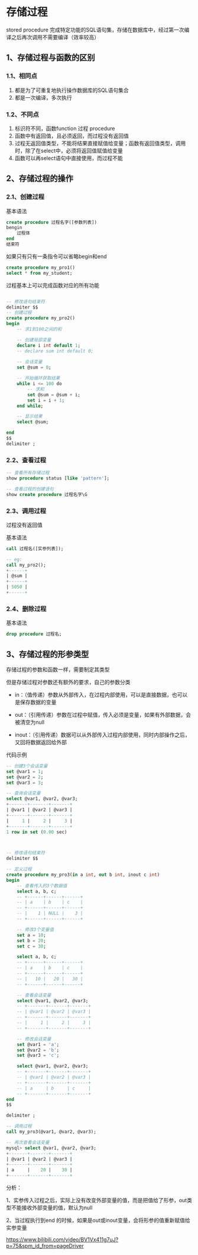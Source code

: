 # 存储过程

stored procedure 完成特定功能的SQL语句集，存储在数据库中，经过第一次编译之后再次调用不需要编译（效率较高）

## 1、存储过程与函数的区别

### 1.1、相同点

1. 都是为了可重复地执行操作数据库的SQL语句集合
2. 都是一次编译，多次执行

### 1.2、不同点

1. 标识符不同，函数function 过程 procedure
2. 函数中有返回值，且必须返回，而过程没有返回值
3. 过程无返回值类型，不能将结果直接赋值给变量；函数有返回值类型，调用时，除了在select中，必须将返回值赋值给变量
4. 函数可以再select语句中直接使用，而过程不能


## 2、存储过程的操作

### 2.1、创建过程

基本语法

```sql
create procedure 过程名字([参数列表])
bengin
    过程体
end
结束符
```

如果只有只有一条指令可以省略begin和end

```sql
create procedure my_pro1()
select * from my_student;
```

过程基本上可以完成函数对应的所有功能

```sql

-- 修改语句结束符
delimiter $$
-- 创建过程
create procedure my_pro2()
begin
    -- 求1到100之间的和

    -- 创建局部变量
    declare i int default 1;
    -- declare sum int default 0;
    
    -- 会话变量
    set @sum = 0;

    -- 开始循环获取结果
    while i <= 100 do
        -- 求和
        set @sum = @sum + i;
        set i = i + 1;
    end while;

    -- 显示结果
    select @sum;

end
$$
delimiter ;
```

### 2.2、查看过程

```sql
-- 查看所有存储过程
show procedure status [like 'pattern'];

-- 查看过程的创建语句
show create procedure 过程名字\G
```

### 2.3、调用过程

过程没有返回值

基本语法

```sql
call 过程名([实参列表]);

-- eg:
call my_pro2();
+------+
| @sum |
+------+
| 5050 |
+------+
```


### 2.4、删除过程

基本语法

```sql
drop procedure 过程名;
```

## 3、存储过程的形参类型

存储过程的参数和函数一样，需要制定其类型

但是存储过程对参数还有额外的要求，自己的参数分类

- in：（值传递）参数从外部传入，在过程内部使用，可以是直接数据，也可以是保存数据的变量

- out：（引用传递）参数在过程中赋值，传入必须是变量，如果有外部数据，会被清空为null

- inout：（引用传递）数据可以从外部传入过程内部使用，同时内部操作之后，又回将数据返回给外部

代码示例

```sql
-- 创建3个会话变量
set @var1 = 1;
set @var2 = 2;
set @var3 = 3;

-- 查询会话变量
select @var1, @var2, @var3;
+-------+-------+-------+
| @var1 | @var2 | @var3 |
+-------+-------+-------+
|     1 |     2 |     3 |
+-------+-------+-------+
1 row in set (0.00 sec)



-- 修改语句结束符
delimiter $$

-- 定义过程
create procedure my_pro3(in a int, out b int, inout c int)
begin
    -- 查看传入的3个数据值
    select a, b, c;
    -- +------+------+------+
    -- | a    | b    | c    |
    -- +------+------+------+
    -- |    1 | NULL |    3 |
    -- +------+------+------+

    -- 修改3个变量值
    set a = 10;
    set b = 20;
    set c = 30;

    select a, b, c;
    -- +------+------+------+
    -- | a    | b    | c    |
    -- +------+------+------+
    -- |   10 |   20 |   30 |
    -- +------+------+------+

    -- 查看会话变量
    select @var1, @var2, @var3;
    -- +-------+-------+-------+
    -- | @var1 | @var2 | @var3 |
    -- +-------+-------+-------+
    -- |     1 |     2 |     3 |
    -- +-------+-------+-------+

    -- 修改会话变量
    set @var1 = 'a';
    set @var2 = 'b';
    set @var3 = 'c';

    select @var1, @var2, @var3;
    -- +-------+-------+-------+
    -- | @var1 | @var2 | @var3 |
    -- +-------+-------+-------+
    -- | a     | b     | c     |
    -- +-------+-------+-------+
end
$$

delimiter ;

-- 调用过程
call my_pro3(@var1, @var2, @var3);

-- 再次查看会话变量
mysql> select @var1, @var2, @var3;
+-------+-------+-------+
| @var1 | @var2 | @var3 |
+-------+-------+-------+
| a     |    20 |    30 |
+-------+-------+-------+
```

分析：

1、实参传入过程之后，实际上没有改变外部变量的值，而是把值给了形参，out类型不能接收外部变量的值，默认为null

2、当过程执行到end 的时候，如果是out或inout变量，会将形参的值重新赋值给实参变量


https://www.bilibili.com/video/BV1Vx411g7uJ?p=75&spm_id_from=pageDriver